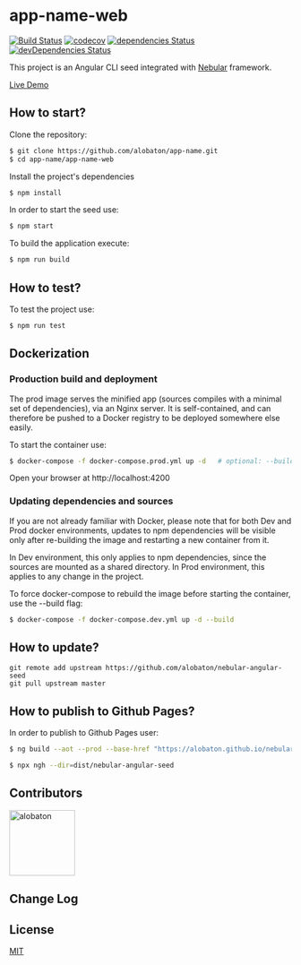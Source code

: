 # app-name-web

[![Build Status](https://travis-ci.org/alobaton/nebular-angular-seed.svg?branch=master)](https://travis-ci.org/alobaton/nebular-angular-seed)
[![codecov](https://codecov.io/gh/alobaton/nebular-angular-seed/branch/master/graph/badge.svg)](https://codecov.io/gh/alobaton/nebular-angular-seed)
[![dependencies Status](https://david-dm.org/alobaton/nebular-angular-seed/status.svg)](https://david-dm.org/alobaton/nebular-angular-seed)
[![devDependencies Status](https://david-dm.org/alobaton/nebular-angular-seed/dev-status.svg)](https://david-dm.org/alobaton/nebular-angular-seed?type=dev)


This project is an Angular CLI seed integrated with [Nebular](https://github.com/akveo/nebular) framework.

[Live Demo](https://alobaton.github.io/nebular-angular-seed/nebular-angular-seed/#/)

## How to start?

Clone the repository:
```bash
$ git clone https://github.com/alobaton/app-name.git
$ cd app-name/app-name-web
```

Install the project's dependencies
```bash
$ npm install
```

In order to start the seed use:
```bash
$ npm start
```

To build the application execute:
```bash
$ npm run build
```

## How to test?

To test the project use:
```bash
$ npm run test
```

## Dockerization

### Production build and deployment

The prod image serves the minified app (sources compiles with a minimal set of dependencies), via an Nginx server.
It is self-contained, and can therefore be pushed to a Docker registry to be deployed somewhere else easily.


To start the container use:
```bash
$ docker-compose -f docker-compose.prod.yml up -d   # optional: --build, see below
```

Open your browser at http://localhost:4200

### Updating dependencies and sources
If you are not already familiar with Docker, please note that for both Dev and Prod docker environments, updates to
npm dependencies will be visible only after re-building the image and restarting a new container from it.

In Dev environment, this only applies to npm dependencies, since the sources are mounted as a shared directory.
In Prod environment, this applies to any change in the project.

To force docker-compose to rebuild the image before starting the container, use the --build flag:

```bash
$ docker-compose -f docker-compose.dev.yml up -d --build
```

## How to update?
```
git remote add upstream https://github.com/alobaton/nebular-angular-seed
git pull upstream master
```

## How to publish to Github Pages?

In order to publish to Github Pages user:

```bash
$ ng build --aot --prod --base-href "https://alobaton.github.io/nebular-angular-seed/"

$ npx ngh --dir=dist/nebular-angular-seed
```

## Contributors

[<img alt="alobaton" src="https://avatars1.githubusercontent.com/u/9356067?s=460&v=4" width="117">](https://github.com/alobaton)

## Change Log

## License

[MIT](https://github.com/alobaton/nebular-angular-seed/blob/master/LICENSE)
